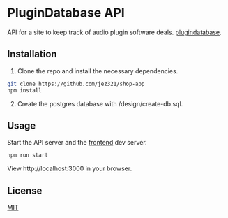 # PluginDatabase API

API for a site to keep track of audio plugin software deals.
[plugindatabase](https://github.com/jez321/plugindatabase).

## Installation

1. Clone the repo and install the necessary dependencies.

```bash
git clone https://github.com/jez321/shop-app
npm install
```

2. Create the postgres database with /design/create-db.sql.

## Usage

Start the API server and the [frontend](https://github.com/jez321/plugindatabase) dev server.

```bash
npm run start
```

View http://localhost:3000 in your browser.

## License
[MIT](https://choosealicense.com/licenses/mit/)

